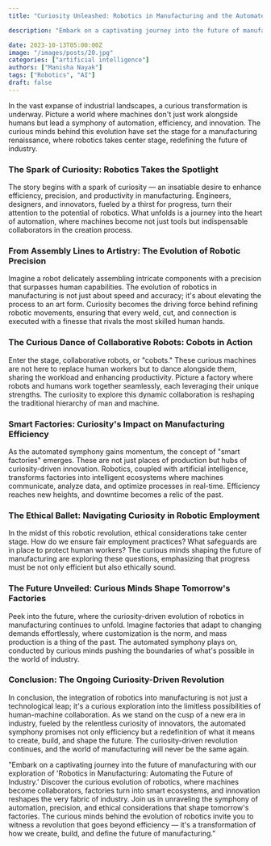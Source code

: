 ```yaml
---
title: "Curiosity Unleashed: Robotics in Manufacturing and the Automated Symphony of the Future"

description: "Embark on a captivating journey into the future of manufacturing with our exploration of 'Robotics in Manufacturing: Automating the Future of Industry.' Discover the curious evolution of robotics, where machines become collaborators, factories turn into smart ecosystems, and innovation reshapes the very fabric of industry. Join us in unraveling the symphony of automation, precision, and ethical considerations that shape tomorrow's factories. The curious minds behind the evolution of robotics invite you to witness a revolution that goes beyond efficiency — it's a transformation of how we create, build, and define the future of manufacturing."

date: 2023-10-13T05:00:00Z
image: "/images/posts/20.jpg"
categories: ["artificial intelligence"]
authors: ["Manisha Nayak"]
tags: ["Robotics", "AI"]
draft: false
---
```




In the vast expanse of industrial landscapes, a curious transformation is underway. Picture a world where machines don't just work alongside humans but lead a symphony of automation, efficiency, and innovation. The curious minds behind this evolution have set the stage for a manufacturing renaissance, where robotics takes center stage, redefining the future of industry.

### The Spark of Curiosity: Robotics Takes the Spotlight

The story begins with a spark of curiosity — an insatiable desire to enhance efficiency, precision, and productivity in manufacturing. Engineers, designers, and innovators, fueled by a thirst for progress, turn their attention to the potential of robotics. What unfolds is a journey into the heart of automation, where machines become not just tools but indispensable collaborators in the creation process.

### From Assembly Lines to Artistry: The Evolution of Robotic Precision

Imagine a robot delicately assembling intricate components with a precision that surpasses human capabilities. The evolution of robotics in manufacturing is not just about speed and accuracy; it's about elevating the process to an art form. Curiosity becomes the driving force behind refining robotic movements, ensuring that every weld, cut, and connection is executed with a finesse that rivals the most skilled human hands.

### The Curious Dance of Collaborative Robots: Cobots in Action

Enter the stage, collaborative robots, or "cobots." These curious machines are not here to replace human workers but to dance alongside them, sharing the workload and enhancing productivity. Picture a factory where robots and humans work together seamlessly, each leveraging their unique strengths. The curiosity to explore this dynamic collaboration is reshaping the traditional hierarchy of man and machine.

### Smart Factories: Curiosity's Impact on Manufacturing Efficiency

As the automated symphony gains momentum, the concept of "smart factories" emerges. These are not just places of production but hubs of curiosity-driven innovation. Robotics, coupled with artificial intelligence, transforms factories into intelligent ecosystems where machines communicate, analyze data, and optimize processes in real-time. Efficiency reaches new heights, and downtime becomes a relic of the past.

### The Ethical Ballet: Navigating Curiosity in Robotic Employment

In the midst of this robotic revolution, ethical considerations take center stage. How do we ensure fair employment practices? What safeguards are in place to protect human workers? The curious minds shaping the future of manufacturing are exploring these questions, emphasizing that progress must be not only efficient but also ethically sound.

### The Future Unveiled: Curious Minds Shape Tomorrow's Factories

Peek into the future, where the curiosity-driven evolution of robotics in manufacturing continues to unfold. Imagine factories that adapt to changing demands effortlessly, where customization is the norm, and mass production is a thing of the past. The automated symphony plays on, conducted by curious minds pushing the boundaries of what's possible in the world of industry.

### Conclusion: The Ongoing Curiosity-Driven Revolution

In conclusion, the integration of robotics into manufacturing is not just a technological leap; it's a curious exploration into the limitless possibilities of human-machine collaboration. As we stand on the cusp of a new era in industry, fueled by the relentless curiosity of innovators, the automated symphony promises not only efficiency but a redefinition of what it means to create, build, and shape the future. The curiosity-driven revolution continues, and the world of manufacturing will never be the same again.


  
"Embark on a captivating journey into the future of manufacturing with our exploration of 'Robotics in Manufacturing: Automating the Future of Industry.' Discover the curious evolution of robotics, where machines become collaborators, factories turn into smart ecosystems, and innovation reshapes the very fabric of industry. Join us in unraveling the symphony of automation, precision, and ethical considerations that shape tomorrow's factories. The curious minds behind the evolution of robotics invite you to witness a revolution that goes beyond efficiency — it's a transformation of how we create, build, and define the future of manufacturing."
